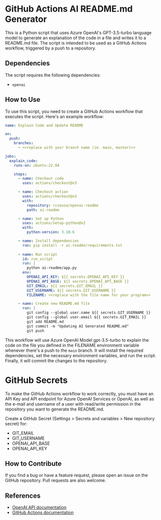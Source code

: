 # GitHub Actions AI README.md Generator

This is a Python script that uses Azure OpenAI's GPT-3.5-turbo language model to generate an explanation of the code in a file and writes it to a README.md file. The script is intended to be used as a GitHub Actions workflow, triggered by a push to a repository.

## Dependencies

The script requires the following dependencies:

- `openai`


## How to Use

To use this script, you need to create a GitHub Actions workflow that executes the script. Here's an example workflow:

```yaml
name: Explain Code and Update README

on:
  push:
    branches:
      - <<replace with your branch name (ie. main, master)>>

jobs:
  explain_code:
    runs-on: ubuntu-22.04

    steps:
      - name: Checkout code
        uses: actions/checkout@v3

      - name: Checkout action
        uses: actions/checkout@v3
        with:
          repository: rcsousa/openai-readme
          path: ai-readme

      - name: Set up Python
        uses: actions/setup-python@v2
        with:
          python-version: 3.10.6

      - name: Install dependencies
        run: pip install -r ai-readme/requirements.txt
        
      - name: Run script
        id: run_script
        run: |
          python ai-readme/app.py
        env:
          OPENAI_API_KEY: ${{ secrets.OPENAI_API_KEY }}
          OPENAI_API_BASE: ${{ secrets.OPENAI_API_BASE }}
          GIT_EMAIL: ${{ secrets.GIT_EMAIL }}
          GIT_USERNAME: ${{ secrets.GIT_USERNAME }}
          FILENAME: <<replace with the file name for your program>>

      - name: Create new README.md file
        run: |
          git config --global user.name ${{ secrets.GIT_USERNAME }}
          git config --global user.email ${{ secrets.GIT_EMAIL }}
          git add README.md
          git commit -m "Updating AI Generated README.md"
          git push

```

This workflow will use Azure OpenAI Model gpt-3.5-turbo to explain the code on the file you defined in the FILENAME environment variable whenever there's a push to the `main` branch. It will install the required dependencies, set the necessary environment variables, and run the script. Finally, it will commit the changes to the repository.

# GitHub Secrets

To make the GitHub Actions workflow to work correctly, you must have an API Key and API endpoint for Azure OpenAI Services or OpenAI, as well as the e-mail and username of a user with read/write permission in the repository you want to generate the README.md. 

Create a GitHub Secret (Settings > Secrets and variables > New repository secret) for:
- GIT_EMAIL
- GIT_USERNAME
- OPENAI_API_BASE
- OPENAI_API_KEY

## How to Contribute

If you find a bug or have a feature request, please open an issue on the GitHub repository. Pull requests are also welcome.

## References

- [OpenAI API documentation](https://beta.openai.com/docs/api-reference/introduction)
- [GitHub Actions documentation](https://docs.github.com/en/actions)